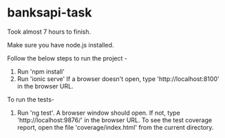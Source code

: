 # banksapi-task

Took almost 7 hours to finish.

Make sure you have node.js installed.

Follow the below steps to run the project -
1) Run 'npm install'
2) Run 'ionic serve'
If a browser doesn't open, type 'http://localhost:8100' in the browser URL.

To run the tests-
1) Run 'ng test'.
A browser window should open. If not, type 'http://localhost:9876/' in the browser URL.
To see the test coverage report, open the file 'coverage/index.html' from the current directory.
